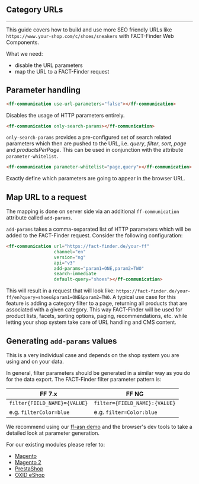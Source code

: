## Category URLs
---

This guide covers how to build and use more SEO friendly URLs like `https://www.your-shop.com/c/shoes/sneakers` with FACT-Finder Web Components.

What we need:
- disable the URL parameters
- map the URL to a FACT-Finder request

## Parameter handling
```html
<ff-communication use-url-parameters="false"></ff-communication>
```
Disables the usage of HTTP parameters entirely.

 ```html
<ff-communication only-search-params></ff-communication>
```
`only-search-params` provides a pre-configured set of search related parameters which then are pushed to the URL, i.e. _query_, _filter_, _sort_, _page_ and _productsPerPage_. This can be used in conjunction with the attribute `parameter-whitelist`.

 ```html
<ff-communication parameter-whitelist="page,query"></ff-communication>
```
Exactly define which parameters are going to appear in the browser URL.


## Map URL to a request
The mapping is done on server side via an additional `ff-communication` attribute called `add-params`. 

`add-params` takes a comma-separated list of HTTP parameters which will be added to the FACT-Finder request. 
Consider the following configuration:

```html
<ff-communication url="https://fact-finder.de/your-ff" 
                  channel="en"
                  version="ng"
                  api="v3"
                  add-params="param1=ONE,param2=TWO"
                  search-immediate
                  default-query="shoes"></ff-communication>
```
This will result in a request that will look like: `https://fact-finder.de/your-ff/en?query=shoes&param1=ONE&param2=TWO`.
A typical use case for this feature is adding a category filter to a page, returning all products that are associated with a given category.
This way FACT-Finder will be used for product lists, facets, sorting options, paging, recommendations, etc. while letting your shop system take care of URL handling and CMS content.

## Generating `add-params` values
This is a very individual case and depends on the shop system you are using and on your data.

In general, filter parameters should be generated in a similar way as you do for the data export.
The FACT-Finder filter parameter pattern is:

| FF 7.x | FF NG |
| ------ | ----- |
| `filter{FIELD_NAME}={VALUE}` | `filter={FIELD_NAME}:{VALUE}` |
| e.g. `filterColor=blue`      | e.g. `filter=Color:blue`      |

We recommend using our [ff-asn demo](https://github.com/FACT-Finder-Web-Components/demos/tree/release/3.x/ff-asn) and the browser's dev tools to take a detailed look at parameter generation. 

For our existing modules please refer to:
- [Magento](https://github.com/FACT-Finder-Web-Components/magento1-module)
- [Magento 2](https://github.com/FACT-Finder-Web-Components/magento2-module)
- [PrestaShop](https://github.com/FACT-Finder-Web-Components/prestashop-module)
- [OXID eShop](https://github.com/FACT-Finder-Web-Components/oxid-eshop-module)
